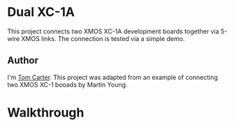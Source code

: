 Dual XC-1A
==========

This project connects two XMOS XC-1A development boards together via 5-wire XMOS
links. The connection is tested via a simple demo.

Author
------

I'm [Tom Carter][me]. This project was adapted from an example of connecting two XMOS
XC-1 booads by Martin Young.

Walkthrough
===========



[me]:http://www.tomcarter.org.uk
